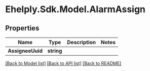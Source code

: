 # Ehelply.Sdk.Model.AlarmAssign

## Properties

Name | Type | Description | Notes
------------ | ------------- | ------------- | -------------
**AssigneeUuid** | **string** |  | 

[[Back to Model list]](../README.md#documentation-for-models) [[Back to API list]](../README.md#documentation-for-api-endpoints) [[Back to README]](../README.md)

